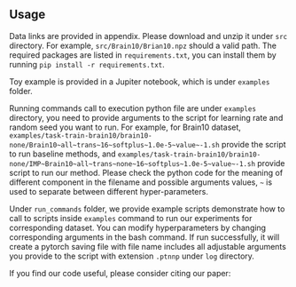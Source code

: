 ## Usage

Data links are provided in appendix. Please download and unzip it under `src` directory. For example, `src/Brain10/Brian10.npz` should a valid path. The required packages are listed in `requirements.txt`, you can install them by running `pip install -r requirements.txt`.

Toy example is provided in a Jupiter notebook, which is under `examples` folder.

Running commands call to execution python file are under `examples` directory, you need to provide arguments to the script for learning rate and random seed you want to run. 
For example, for Brain10 dataset, `examples/task-train-brain10/brain10-none/Brain10~all~trans~16~softplus~1.0e-5~value~-1.sh` provide the script to run baseline methods, and `examples/task-train-brain10/brain10-none/IMP~Brain10~all~trans~none~16~softplus~1.0e-5~value~-1.sh` provide script to run our method. Please check the python code for the meaning of different component in the filename and possible arguments values, `~` is used to separate between different hyper-parameters.

Under `run_commands` folder, we provide example scripts demonstrate how to call to scripts inside `examples` command to run our experiments for corresponding dataset. You can modify hyperparameters by changing corresponding arguments in the bash command. If run successfully, it will create a pytorch saving file with file name includes all adjustable arguments you provide to the script with extension `.ptnnp` under `log` directory.

If you find our code useful, please consider citing our paper:

```
```